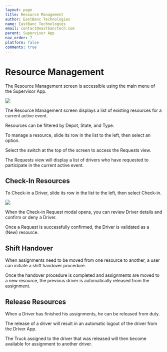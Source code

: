 ```yaml
---
layout: page
title: Resource Management
author: EastBanc Technologies
name: EastBanc Technologies
email: contact@eastbanctech.com
parent: Supervisor App
nav_order: 7
platform: false
comments: true
---
```


# Resource Management

The Resource Management screen is accessible using the main menu of the Supervisor App.

<img src="images/supervisor/sa-resource-management/resource-management-view.png" class="ios width-xl" data-lightbox="1" />

The Resource Management screen displays a list of existing resources for a current active event.

Resources can be filtered by Depot, State, and Type.

To manage a resource, slide its row in the list to the left, then select an option.

Select the switch at the top of the screen to access the Requests view.

The Requests view will display a list of drivers who have requested to participate in the current active event.

## Check-In Resources

To Check-in a Driver, slide its row in the list to the left, then select Check-in.

<img src="images/supervisor/sa-resource-management/checkin-modal.png" class="ios width-xl" data-lightbox="2" />

When the Check-in Request modal opens, you can review Driver details and confirm or deny a Driver.

Once a Request is successfully confirmed, the Driver is validated as a (New) resource.


## Shift Handover

When assignments need to be moved from one resource to another, a user can initiate a shift handover procedure.

Once the handover procedure is completed and assignments are moved to a new resource, the previous driver is automatically released from the assignment.


## Release Resources

When a Driver has finished his assignments, he can be released from duty.

The release of a driver will result in an automatic logout of the driver from the Driver App.

The Truck assigned to the driver that was released will then become available for assignment to another driver.
